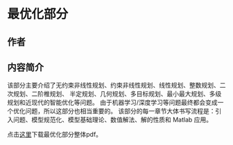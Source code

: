 
# 最优化部分

## 作者
<!-- * 宋焱燚 (写稿，排版开发)
* 计萍 (排版开发，绘图)
* 杨桂元等老师 (指导) -->


## 内容简介
该部分主要介绍了无约束非线性规划、约束非线性规划、线性规划、整数规划、二次规划、二阶椎规划、
半定规划、几何规划、多目标规划、最小最大规划、多级规划和近现代的智能优化等问题。
由于机器学习/深度学习等问题最终都会变成一个优化问题，所以这部分也相当重要的。
该部分的每一章节大体书写流程是：引入问题、模型规范化、模型基础理论、数值解法、解的性质和 Matlab 应用。

点击[这里](/texpdf/part-opt.pdf)下载最优化部分整体pdf。
